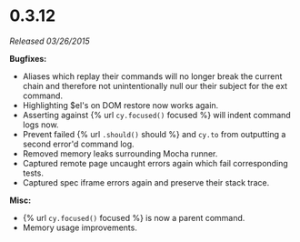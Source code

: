 # 0.3.12

*Released 03/26/2015*

**Bugfixes:**

- Aliases which replay their commands will no longer break the current chain and therefore not unintentionally null our their subject for the ext command.
- Highlighting $el's on DOM restore now works again.
- Asserting against {% url `cy.focused()` focused %} will indent command logs now.
- Prevent failed {% url `.should()` should %} and `cy.to` from outputting a second error'd command log.
- Removed memory leaks surrounding Mocha runner.
- Captured remote page uncaught errors again which fail corresponding tests.
- Captured spec iframe errors again and preserve their stack trace.

**Misc:**

- {% url `cy.focused()` focused %} is now a parent command.
- Memory usage improvements.

